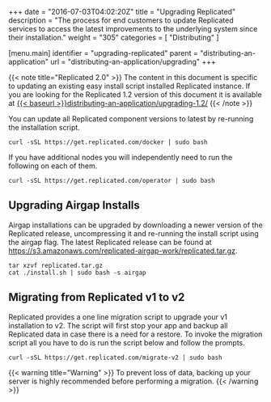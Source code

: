 +++
date = "2016-07-03T04:02:20Z"
title = "Upgrading Replicated"
description = "The process for end customers to update Replicated services to access the latest improvements to the underlying system since their installation."
weight = "305"
categories = [ "Distributing" ]

[menu.main]
identifier = "upgrading-replicated"
parent     = "distributing-an-application"
url        = "distributing-an-application/upgrading"
+++

{{< note title="Replicated 2.0" >}}
The content in this document is specific to updating an existing easy install script installed
Replicated instance. If you are looking for the
Replicated 1.2 version of this document it is available at
<a href="distributing-an-application/upgrading-1.2/">{{< baseurl >}}distributing-an-application/upgrading-1.2/</a>
{{< /note >}}

You can update all Replicated component versions to latest by re-running the installation
script.

```shell
curl -sSL https://get.replicated.com/docker | sudo bash
```

If you have additional nodes you will independently need to run the following on each of them.

```shell
curl -sSL https://get.replicated.com/operator | sudo bash
```

## Upgrading Airgap Installs
Airgap installations can be upgraded by downloading a newer version of the Replicated release, uncompressing it and re-running the install script using the airgap flag.  The latest Replicated release can be found at https://s3.amazonaws.com/replicated-airgap-work/replicated.tar.gz.

```shell
tar xzvf replicated.tar.gz
cat ./install.sh | sudo bash -s airgap
```


## Migrating from Replicated v1 to v2
Replicated provides a one line migration script to upgrade your v1 installation to v2. The script will first stop your app
and backup all Replicated data in case there is a need for a restore. To invoke the migration script all you have to do
is run the script below and follow the prompts.

```shell
curl -sSL https://get.replicated.com/migrate-v2 | sudo bash
```

{{< warning title="Warning" >}}
To prevent loss of data, backing up your server is highly recommended before performing a migration.
{{< /warning >}}
